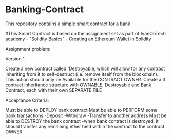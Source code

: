 # Banking-Contract
This repository contains a simple smart contract for a bank

#This Smart Contract is based on the assignment set as part of IvanOnTech academy - "Solidity Basics" - Creating an Ethereum Wallet in Solidity

Assignment problem:

Version 1

Create a new contract called 'Destroyable, which will allow for any contract inheriting from it
to self-destruct (i.e. remove itself from the blockchain). This action should only be 
Available for the CONTRACT OWNER.
Create a 3 contract inheritance structure with OWNABLE, Destroyable and Bank Contract,
each with their own SEPARATE FILE

Acceptance Criteria:

Must be able to DEPLOY bank contract
Must be able to PERFORM some bank transactions
-Deposit
-Withdraw
-Transfer to another address
Must be able to DESTROY the bank contract
-when bank contract is destroyed, it should transfer any remaining ether held within the contract
to the contract OWNER
